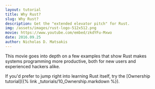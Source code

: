 ```yaml
---
layout: tutorial
title: Why Rust?
slug: Why Rust?
description: Get the "extended elevator pitch" for Rust.
img: /assets/images/rust-logo-512x512.png
movie: https://www.youtube.com/embed/zkdYFu-Mxwo
date: 2016.09.25
author: Nicholas D. Matsakis
---
```


This movie goes into depth on a few examples that show Rust makes
systems programming more productive, both for new users and
experienced hackers alike.

If you'd prefer to jump right into learning Rust itself,
try the [Ownership tutorial]({% link _tutorials/10_Ownership.markdown %}).
